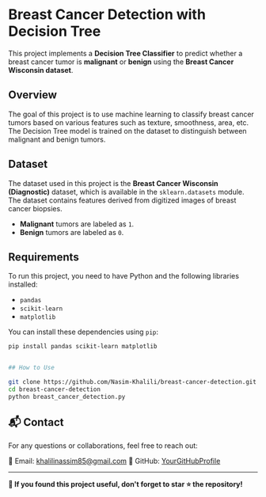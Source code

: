 # Breast Cancer Detection with Decision Tree

This project implements a **Decision Tree Classifier** to predict whether a breast cancer tumor is **malignant** or **benign** using the **Breast Cancer Wisconsin dataset**.

## Overview

The goal of this project is to use machine learning to classify breast cancer tumors based on various features such as texture, smoothness, area, etc. The Decision Tree model is trained on the dataset to distinguish between malignant and benign tumors.

## Dataset

The dataset used in this project is the **Breast Cancer Wisconsin (Diagnostic)** dataset, which is available in the `sklearn.datasets` module. The dataset contains features derived from digitized images of breast cancer biopsies.

- **Malignant** tumors are labeled as `1`.
- **Benign** tumors are labeled as `0`.

## Requirements

To run this project, you need to have Python and the following libraries installed:

- `pandas`
- `scikit-learn`
- `matplotlib`

You can install these dependencies using `pip`:

```bash
pip install pandas scikit-learn matplotlib


## How to Use

git clone https://github.com/Nasim-Khalili/breast-cancer-detection.git
cd breast-cancer-detection
python breast_cancer_detection.py
```


## 📬 Contact
For any questions or collaborations, feel free to reach out:  

📧 Email: khalilinassim85@gmail.com 
🔗 GitHub: [YourGitHubProfile](https://github.com/Nasim-Khalili)  

---

**🚀 If you found this project useful, don't forget to star ⭐ the repository!**  
